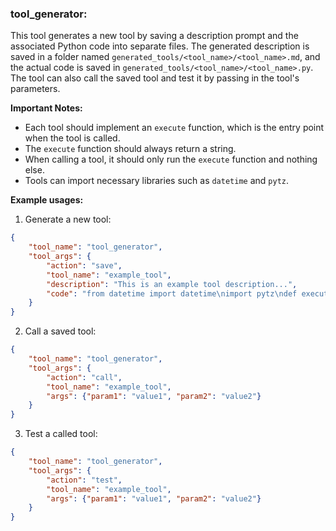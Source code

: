 ### tool_generator:
This tool generates a new tool by saving a description prompt and the associated Python code into separate files.
The generated description is saved in a folder named `generated_tools/<tool_name>/<tool_name>.md`, and the actual code is saved in `generated_tools/<tool_name>/<tool_name>.py`.
The tool can also call the saved tool and test it by passing in the tool's parameters.

**Important Notes:**
- Each tool should implement an `execute` function, which is the entry point when the tool is called.
- The `execute` function should always return a string.
- When calling a tool, it should only run the `execute` function and nothing else.
- Tools can import necessary libraries such as `datetime` and `pytz`.

**Example usages:**
1. Generate a new tool:
~~~json
{
    "tool_name": "tool_generator",
    "tool_args": {
        "action": "save",
        "tool_name": "example_tool",
        "description": "This is an example tool description...",
        "code": "from datetime import datetime\nimport pytz\ndef execute(args):\n    now = datetime.now(pytz.utc)\n    return f'Executing with args: {args} at {now}'"
    }
}
~~~

2. Call a saved tool:
~~~json
{
    "tool_name": "tool_generator",
    "tool_args": {
        "action": "call",
        "tool_name": "example_tool",
        "args": {"param1": "value1", "param2": "value2"}
    }
}
~~~

3. Test a called tool:
~~~json
{
    "tool_name": "tool_generator",
    "tool_args": {
        "action": "test",
        "tool_name": "example_tool",
        "args": {"param1": "value1", "param2": "value2"}
    }
}
~~~